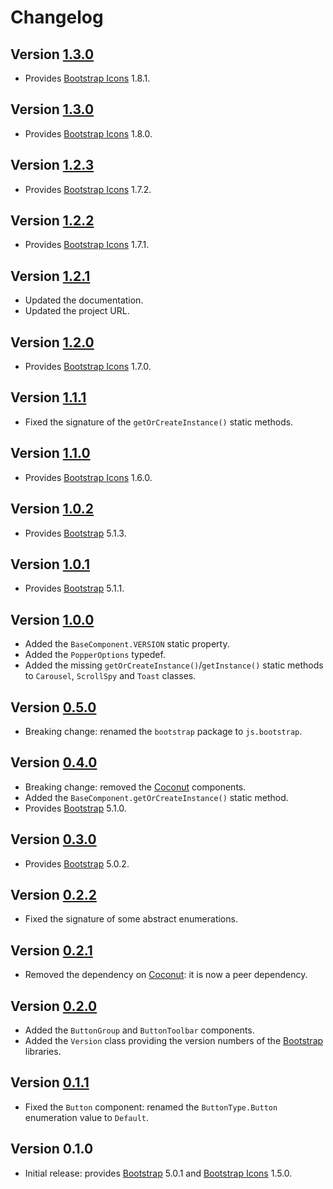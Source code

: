 # Changelog

## Version [1.3.0](https://bitbucket.org/cedx/bootstrap.hx/branches/compare/v1.3.1..v1.3.0)
- Provides [Bootstrap Icons](https://icons.getbootstrap.com) 1.8.1.

## Version [1.3.0](https://bitbucket.org/cedx/bootstrap.hx/branches/compare/v1.3.0..v1.2.3)
- Provides [Bootstrap Icons](https://icons.getbootstrap.com) 1.8.0.

## Version [1.2.3](https://bitbucket.org/cedx/bootstrap.hx/branches/compare/v1.2.3..v1.2.2)
- Provides [Bootstrap Icons](https://icons.getbootstrap.com) 1.7.2.

## Version [1.2.2](https://bitbucket.org/cedx/bootstrap.hx/branches/compare/v1.2.2..v1.2.1)
- Provides [Bootstrap Icons](https://icons.getbootstrap.com) 1.7.1.

## Version [1.2.1](https://bitbucket.org/cedx/bootstrap.hx/branches/compare/v1.2.1..v1.2.0)
- Updated the documentation.
- Updated the project URL.

## Version [1.2.0](https://bitbucket.org/cedx/bootstrap.hx/branches/compare/v1.2.0..v1.1.1)
- Provides [Bootstrap Icons](https://icons.getbootstrap.com) 1.7.0.

## Version [1.1.1](https://bitbucket.org/cedx/bootstrap.hx/branches/compare/v1.1.1..v1.1.0)
- Fixed the signature of the `getOrCreateInstance()` static methods.

## Version [1.1.0](https://bitbucket.org/cedx/bootstrap.hx/branches/compare/v1.1.0..v1.0.2)
- Provides [Bootstrap Icons](https://icons.getbootstrap.com) 1.6.0.

## Version [1.0.2](https://bitbucket.org/cedx/bootstrap.hx/branches/compare/v1.0.2..v1.0.1)
- Provides [Bootstrap](https://getbootstrap.com) 5.1.3.

## Version [1.0.1](https://bitbucket.org/cedx/bootstrap.hx/branches/compare/v1.0.1..v1.0.0)
- Provides [Bootstrap](https://getbootstrap.com) 5.1.1.

## Version [1.0.0](https://bitbucket.org/cedx/bootstrap.hx/branches/compare/v1.0.0..v0.5.0)
- Added the `BaseComponent.VERSION` static property.
- Added the `PopperOptions` typedef.
- Added the missing `getOrCreateInstance()`/`getInstance()` static methods to `Carousel`, `ScrollSpy` and `Toast` classes.

## Version [0.5.0](https://bitbucket.org/cedx/bootstrap.hx/branches/compare/v0.5.0..v0.4.0)
- Breaking change: renamed the `bootstrap` package to `js.bootstrap`.

## Version [0.4.0](https://bitbucket.org/cedx/bootstrap.hx/branches/compare/v0.4.0..v0.3.0)
- Breaking change: removed the [Coconut](https://github.com/MVCoconut) components.
- Added the `BaseComponent.getOrCreateInstance()` static method.
- Provides [Bootstrap](https://getbootstrap.com) 5.1.0.

## Version [0.3.0](https://bitbucket.org/cedx/bootstrap.hx/branches/compare/v0.3.0..v0.2.2)
- Provides [Bootstrap](https://getbootstrap.com) 5.0.2.

## Version [0.2.2](https://bitbucket.org/cedx/bootstrap.hx/branches/compare/v0.2.2..v0.2.1)
- Fixed the signature of some abstract enumerations.

## Version [0.2.1](https://bitbucket.org/cedx/bootstrap.hx/branches/compare/v0.2.1..v0.2.0)
- Removed the dependency on [Coconut](https://github.com/MVCoconut): it is now a peer dependency.

## Version [0.2.0](https://bitbucket.org/cedx/bootstrap.hx/branches/compare/v0.2.0..v0.1.1)
- Added the `ButtonGroup` and `ButtonToolbar` components.
- Added the `Version` class providing the version numbers of the [Bootstrap](https://getbootstrap.com) libraries.

## Version [0.1.1](https://bitbucket.org/cedx/bootstrap.hx/branches/compare/v0.1.1..v0.1.0)
- Fixed the `Button` component: renamed the `ButtonType.Button` enumeration value to `Default`.

## Version 0.1.0
- Initial release: provides [Bootstrap](https://getbootstrap.com) 5.0.1 and [Bootstrap Icons](https://icons.getbootstrap.com) 1.5.0.
